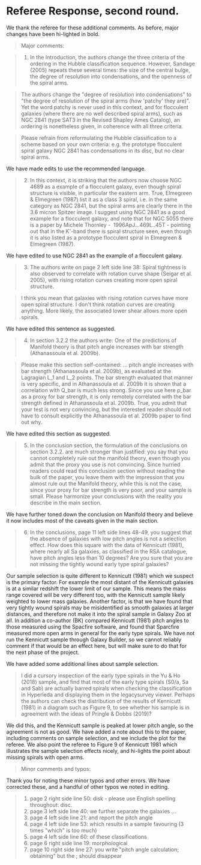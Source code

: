 # Referee Response, second round. 

We thank the referee for these additional comments. As before, major changes have been hi-lighted in bold. 

> Major comments:

> 1. In the Introduction, the authors change the three criteria of the ordering in the Hubble classification sequence. However, Sandage (2005) repeats these several times: the size of the central bulge, the degree of resolution into condensations, and the openness of the spiral arms.

> The authors change the "degree of resolution into condensations" to "the degree of resolution of the spiral arms (how 'patchy' they are)". Yet the word patchy is never used in this context, and for flocculent galaxies (where there are no well described spiral arms), such as NGC 2841 (type SAT3 in the Revised Shapley Ames Catalog), an ordering is nonetheless given, in coherence with all three criteria.

> Please refrain from reformulating the Hubble classification to a scheme based on your own criteria: e.g. the prototype flocculent spiral galaxy NGC 2841 has condensations in its disc, but no clear spiral arms.

We have made edits to use the recommended language. 

> 2. In this context, it is striking that the authors now choose NGC 4689 as a example of a flocculent galaxy, even though spiral structure is visible, in particular the eastern arm. True, Elmegreen & Elmegreen (1987) list it as a class 3 spiral, i.e. in the same category as NGC 2841, but the spiral arms are clearly there in the 3.6 micron Spitzer image. I suggest using NGC 2841 as a good example for a flocculent galaxy, and note that for NGC 5055 there is a paper by Michele Thornley -  1996ApJ...469L..45T - pointing out that in the K'-band there is spiral structure seen, even though it is also listed as a prototype flocculent spiral in Elmegreen & Elmegreen (1987).

We have edited to use NGC 2841 as the example of a flocculent galaxy. 

> 3. The authors write on page 2 left side line 38: Spiral tightness is also observed to correlate with rotation curve shape (Seigar et al. 2005), with rising rotation curves creating more open spiral structure.

> I think you mean that galaxies with rising rotation curves have more open spiral structure. I don't think rotation curves are creating anything. More likely, the associated lower shear allows more open spirals.

We have edited this sentence as suggested. 

> 4. In section 3.2.2 the authors write: One of the predictions of Manifold theory is that pitch angle increases with bar strength (Athanassoula et al. 2009b).

> Please make this section self-contained: ... pitch angle increases with bar strength (Athanassoula et al. 2009b), as evaluated at the Lagragian L_1 and L_2 points. The bar strength evaluated that manner is very specific, and in Athanassoula et al. 2009b it is shown that a correlation with Q_bar is much less strong. Since you use here p_bar as a proxy for bar strength, it is only remotely correlated with the bar strength defined in Athanassoula et al. 2009b. True, you admit that your test is not very convincing, but the interested reader should not have to consult explicitly the Athanassoula et al. 2009b paper to find out why.

We have edited this section as suggested. 

> 5. In the conclusion section, the formulation of the conclusions on section 3.2.2. are much stronger than justified: you say that you cannot completely rule out the manifold theory, even though you admit that the proxy you use is not convincing. Since hurried readers could read this conclusion section without reading the bulk of the paper, you leave them with the impression that you almost rule out the Manifold theory, while this is not the case, since your proxy for bar strength is very poor, and your sample is small. Please harmonize your conclusions with the reality you describe in the main section.

We have further toned down the conclusion on Manifold theory and believe it now includes most of the caveats given in the main section. 

> 6. In the conclusions, page 11 left side lines 48-49, you suggest that the absence of galaxies with low pitch angles is not a selection effect. How does this square with the data of Kennicutt (1981), where nearly all Sa galaxies, as classified in the RSA catalogue, have pitch angles less than 10 degrees? Are you sure that you are not missing the tightly wound early type spiral galaxies?

Our sample selection is quite different to Kennicutt (1981) which we suspect is the primary factor. For example the most distant of the Kennicutt galaxies is at a similar redshift the lower limit of our sample. This means the mass range covered will be very different too, with the Kennicutt sample likely weighted to lower mass galaxies. Another factor, is that we have found that very tightly wound spirals may be misidentified as smooth galaxies at larger distances, and therefore not make it into the spiral sample in Galaxy Zoo at all. In addition a co-author (BK) compared Kennicutt (1981) pitch angles to those measured using the Spacfire software, and found that Sparcfire measured more open arms in general for the early type spirals. We have not run the Kennicutt sample through Galaxy Builder, so we cannot reliably comment if that would be an effect here, but will make sure to do that for the next phase of the project. 

 We have added some additional lines about sample selection. 

> I did a cursory inspection of the early type spirals in the Yu & Ho (2018) sample, and find that most of the early type spirals (S0/a, Sa and Sab) are actually barred spirals when checking the classification in Hyperleda and displaying them in the legacysurvey viewer. Perhaps the authors can check the distribution of the results of Kennicutt (1981) in a diagram such as Figure 9, to see whether his sample is in agreement with the ideas of Pringle & Dobbs (2019)?

 We did this, and the Kennicutt sample is peaked at lower pitch angle, so the agreement is not as good. We have added a note about this to the paper, including comments on sample selection, and we include the plot for the referee. We also point the referee to Figure 9 of Kennicutt 1981 which illustrates the sample selection effects nicely, and hi-lights the point about missing spirals with open arms. 

> Minor comments and typos:

Thank you for noting these minor typos and other errors. We have corrected these, and a handful of other typos we noted in editing. 

> 1. page 2 right side line 50: disk - please use English spelling throughout: disc.
> 2. page 3 left side line 40: we further separate the galaxies ...
> 3. page 4 left side line 21: and report the pitch angle
> 4. page 4 left side line 53: which results in a sample favouring (3 times "which" is too much)
> 5. page 4 left side line 60: of these classifications
> 6. page 6 right side line 19: morphological
> 7. page 10 right side line 27: you write "pitch angle calculation; obtaining" but the ; should disappear